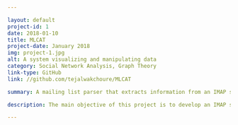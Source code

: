 ```yaml
---

layout: default
project-id: 1
date: 2018-01-10
title: MLCAT
project-date: January 2018
img: project-1.jpg
alt: A system visualizing and manipulating data
category: Social Network Analysis, Graph Theory
link-type: GitHub
link: //github.com/tejalwakchoure/MLCAT

summary: A mailing list parser that extracts information from an IMAP server-based mailing list to construct conversation thread hypergraphs. Time-varying network analyses of these hypergraphs reveal participant behaviour and communication patterns which can teach predictive models to understand the intricate characteristics of the network.

description: The main objective of this project is to develop an IMAP server-based mailing list parser to extract information such as senders and time stamps. The study of these interactions helped us construct organisational structures and derive the local and global communication patterns between users on different threads. The objective of this research was to answer questions about the invariant characteristics of a discussion thread, updates to mailing list filters to remove spam messages for subscribers, and modelling the temporal behaviour of authors. <br /> <br /> This project can be used to identify the structure of a community, track the experts on channels, formulate graphs for making predictive models, and assign weights based on the activeness of each user amongst other activities. For example, in cases where discussions happen slowly in time, authors arrive slowly and the discussion spans many generations of nodes. In contrast, when discussions end quickly, authors arrive quickly and the discussion ends within a few generations. This difference in the temporal characteristics of the authors is related to the popularity of the topic. Authors come in quickly from many sources for popular topics but for specialised topics, help trickles in slowly over time. The question we ask then is, what are these popular threads? Can text mining help us detect them? <br /> <br /> We used the Infomap community detection algorithm for multilevel community detection analysis and associate relevant labels through text mining. Keywords were extracted after tokenization and lemmatization of the mails using the WordNet lemmatizer. A custom set of stop words that included common English words along with frequently used technical jargon were removed after tokenization to form a keyword digest of the authors to further detect participant behaviour and communication patterns.

---
```

